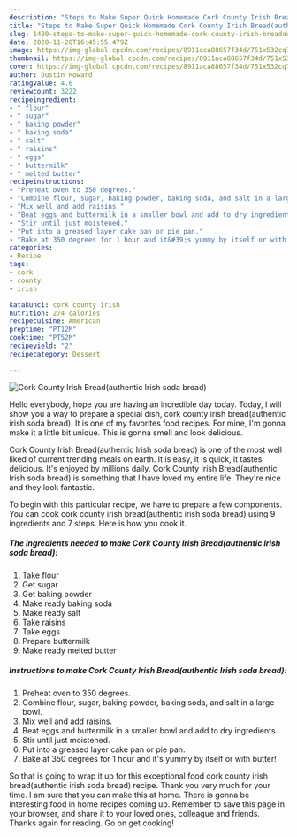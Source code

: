 ```yaml
---
description: "Steps to Make Super Quick Homemade Cork County Irish Bread(authentic Irish soda bread)"
title: "Steps to Make Super Quick Homemade Cork County Irish Bread(authentic Irish soda bread)"
slug: 1480-steps-to-make-super-quick-homemade-cork-county-irish-breadauthentic-irish-soda-bread
date: 2020-11-28T16:45:55.479Z
image: https://img-global.cpcdn.com/recipes/8911aca88657f34d/751x532cq70/cork-county-irish-breadauthentic-irish-soda-bread-recipe-main-photo.jpg
thumbnail: https://img-global.cpcdn.com/recipes/8911aca88657f34d/751x532cq70/cork-county-irish-breadauthentic-irish-soda-bread-recipe-main-photo.jpg
cover: https://img-global.cpcdn.com/recipes/8911aca88657f34d/751x532cq70/cork-county-irish-breadauthentic-irish-soda-bread-recipe-main-photo.jpg
author: Dustin Howard
ratingvalue: 4.6
reviewcount: 3222
recipeingredient:
- " flour"
- " sugar"
- " baking powder"
- " baking soda"
- " salt"
- " raisins"
- " eggs"
- " buttermilk"
- " melted butter"
recipeinstructions:
- "Preheat oven to 350 degrees."
- "Combine flour, sugar, baking powder, baking soda, and salt in a large bowl."
- "Mix well and add raisins."
- "Beat eggs and buttermilk in a smaller bowl and add to dry ingredients."
- "Stir until just moistened."
- "Put into a greased layer cake pan or pie pan."
- "Bake at 350 degrees for 1 hour and it&#39;s yummy by itself or with butter!"
categories:
- Recipe
tags:
- cork
- county
- irish

katakunci: cork county irish 
nutrition: 274 calories
recipecuisine: American
preptime: "PT12M"
cooktime: "PT52M"
recipeyield: "2"
recipecategory: Dessert

---
```



![Cork County Irish Bread(authentic Irish soda bread)](https://img-global.cpcdn.com/recipes/8911aca88657f34d/751x532cq70/cork-county-irish-breadauthentic-irish-soda-bread-recipe-main-photo.jpg)

Hello everybody, hope you are having an incredible day today. Today, I will show you a way to prepare a special dish, cork county irish bread(authentic irish soda bread). It is one of my favorites food recipes. For mine, I'm gonna make it a little bit unique. This is gonna smell and look delicious.

Cork County Irish Bread(authentic Irish soda bread) is one of the most well liked of current trending meals on earth. It is easy, it is quick, it tastes delicious. It's enjoyed by millions daily. Cork County Irish Bread(authentic Irish soda bread) is something that I have loved my entire life. They're nice and they look fantastic.




To begin with this particular recipe, we have to prepare a few components. You can cook cork county irish bread(authentic irish soda bread) using 9 ingredients and 7 steps. Here is how you cook it.

<!--inarticleads1-->

##### The ingredients needed to make Cork County Irish Bread(authentic Irish soda bread):

1. Take  flour
1. Get  sugar
1. Get  baking powder
1. Make ready  baking soda
1. Make ready  salt
1. Take  raisins
1. Take  eggs
1. Prepare  buttermilk
1. Make ready  melted butter




<!--inarticleads2-->

##### Instructions to make Cork County Irish Bread(authentic Irish soda bread):

1. Preheat oven to 350 degrees.
1. Combine flour, sugar, baking powder, baking soda, and salt in a large bowl.
1. Mix well and add raisins.
1. Beat eggs and buttermilk in a smaller bowl and add to dry ingredients.
1. Stir until just moistened.
1. Put into a greased layer cake pan or pie pan.
1. Bake at 350 degrees for 1 hour and it&#39;s yummy by itself or with butter!




So that is going to wrap it up for this exceptional food cork county irish bread(authentic irish soda bread) recipe. Thank you very much for your time. I am sure that you can make this at home. There is gonna be interesting food in home recipes coming up. Remember to save this page in your browser, and share it to your loved ones, colleague and friends. Thanks again for reading. Go on get cooking!
